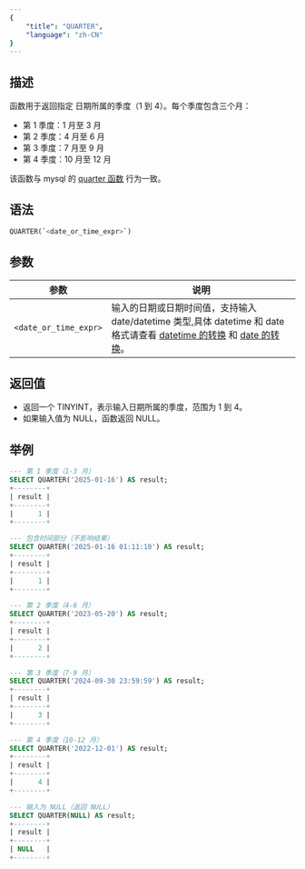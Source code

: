 ```yaml
---
{
    "title": "QUARTER",
    "language": "zh-CN"
}
---
```


## 描述
函数用于返回指定 日期所属的季度（1 到 4）。每个季度包含三个月：
- 第 1 季度：1 月至 3 月
- 第 2 季度：4 月至 6 月
- 第 3 季度：7 月至 9 月
- 第 4 季度：10 月至 12 月

该函数与 mysql 的 [quarter 函数](https://dev.mysql.com/doc/refman/8.4/en/date-and-time-functions.html#function_quarter) 行为一致。

## 语法

```sql
QUARTER(`<date_or_time_expr>`)
```

## 参数

| 参数           | 说明                                     |
|--------------|----------------------------------------|
| ``<date_or_time_expr>`` | 输入的日期或日期时间值，支持输入 date/datetime 类型,具体 datetime 和 date 格式请查看 [datetime 的转换](../../../../../current/sql-manual/basic-element/sql-data-types/conversion/datetime-conversion) 和 [date 的转换](../../../../../current/sql-manual/basic-element/sql-data-types/conversion/date-conversion)。 |


## 返回值

- 返回一个 TINYINT，表示输入日期所属的季度，范围为 1 到 4。
- 如果输入值为 NULL，函数返回 NULL。

## 举例

```sql
--- 第 1 季度（1-3 月）
SELECT QUARTER('2025-01-16') AS result;
+--------+
| result |
+--------+
|      1 |
+--------+

--- 包含时间部分（不影响结果）
SELECT QUARTER('2025-01-16 01:11:10') AS result;
+--------+
| result |
+--------+
|      1 |
+--------+

--- 第 2 季度（4-6 月）
SELECT QUARTER('2023-05-20') AS result;
+--------+
| result |
+--------+
|      2 |
+--------+

--- 第 3 季度（7-9 月）
SELECT QUARTER('2024-09-30 23:59:59') AS result;
+--------+
| result |
+--------+
|      3 |
+--------+

--- 第 4 季度（10-12 月）
SELECT QUARTER('2022-12-01') AS result;
+--------+
| result |
+--------+
|      4 |
+--------+

--- 输入为 NULL（返回 NULL）
SELECT QUARTER(NULL) AS result;
+--------+
| result |
+--------+
| NULL   |
+--------+
```